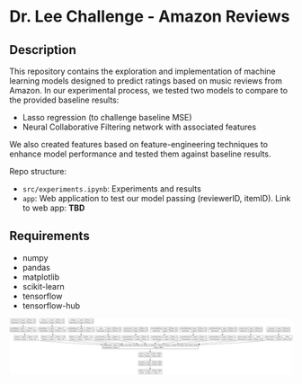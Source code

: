 # Dr. Lee Challenge - Amazon Reviews

## Description
This repository contains the exploration and implementation of machine learning models designed to predict ratings based on music reviews from Amazon. In our experimental process, we tested two models to compare to the provided baseline results:
- Lasso regression (to challenge baseline MSE)
- Neural Collaborative Filtering network with associated features

We also created features based on feature-engineering techniques to enhance model performance and tested them against baseline results.

Repo structure:
- `src/experiments.ipynb`: Experiments and results
- `app`: Web application to test our model passing (reviewerID, itemID). Link to web app: **TBD**

## Requirements
- numpy
- pandas
- matplotlib
- scikit-learn
- tensorflow
- tensorflow-hub


![Best Architecture - Neural Collaborative Filtering](https://github.com/ferdmartin/esalee-challenge/blob/main/misc/Amazon%20Reviews%20Architecture.png)
